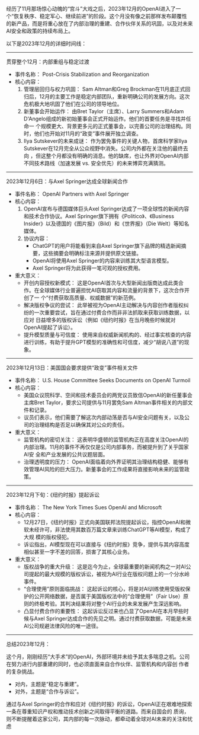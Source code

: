 经历了11月那场惊心动魄的“宫斗”大戏之后，2023年12月的OpenAI进入了一个“恢复秩序、稳定军心、继续前进”的阶段。这个月没有像之前那样发布颠覆性
的新产品，而是将重心放在了内部治理的重建、合作伙伴关系的巩固，以及对未来AI安全和政策的持续布局上。

以下是2023年12月的详细时间线：

---

贯穿整个12月：内部重组与稳定过渡

- 事件名称： Post-Crisis Stabilization and Reorganization
- 核心内容：
  1.  管理层回归与权力巩固： Sam Altman和Greg
      Brockman在11月底正式回归后，12月的主要工作是稳定内部团队，重新明确公司的发展方向。这次危机极大地巩固了他们在公司的领导地位。
  2.  新董事会开始运作： 由Bret Taylor（主席）、Larry Summers和Adam D'Angelo组成的新初始董事会正式开始运作。他们的首要任务是寻找并任命一
      个规模更大、背景更多元的正式董事会，以完善公司的治理结构。同时，他们也开始对11月的“政变”事件展开独立调查。
  3.  Ilya Sutskever的未来成谜： 作为罢免事件的关键人物，首席科学家Ilya Sutskever在12月完全从公众视野中消失。公司内外都在关注他的最终去向
      ，但这整个月都没有明确的消息。他的缺席，也让外界对OpenAI内部不同技术路线（加速发展 vs. 安全优先）的未来博弈充满猜测。

---

2023年12月6日：与Axel Springer达成全球新闻合作

- 事件名称： OpenAI Partners with Axel Springer
- 核心内容：
  1.  OpenAI宣布与德国媒体巨头Axel Springer达成了一项全球性的新闻内容和技术合作协议。Axel Springer旗下拥有《Politico》、《Business
      Insider》以及德国的《图片报》（Bild）和《世界报》（Die Welt）等知名媒体。
  2.  协议内容：
      - ChatGPT的用户将能看到来自Axel Springer旗下品牌的精选新闻摘要，这些摘要会明确标注来源并提供原文链接。
      - OpenAI将使用Axel Springer的内容来训练其大型语言模型。
      - Axel Springer将为此获得一笔可观的授权费用。
- 重大意义：
  - 开创内容授权新模式： 这是OpenAI首次与大型新闻出版商达成此类合作。在全球媒体行业普遍担忧AI窃取其内容和流量的背景下，这次合作开创了一
    个“付费获取高质量、权威数据”的新范例。
  - 解决版权争议的尝试： 此举被视为OpenAI主动解决与内容创作者版权纠纷的一次重要尝试，旨在通过付费合作而非非法抓取来获取训练数据，以应对
    日益增多的版权诉讼（例如《纽约时报》在当月晚些时候就对OpenAI提起了诉讼）。
  - 提升模型质量与可信度：
    使用来自权威新闻机构的、经过事实核查的内容进行训练，有助于提升GPT模型的准确性和可信度，减少“胡说八道”的现象。

---

2023年12月13日：美国国会要求提供“政变”事件相关文件

- 事件名称： U.S. House Committee Seeks Documents on OpenAI Turmoil
- 核心内容：
  - 美国众议院科学、空间和技术委员会的两党议员致信OpenAI的新任董事会主席Bret Taylor，要求公司提供与11月罢免Sam
    Altman事件相关的内部文件和记录。
  - 议员们表示，他们需要了解这次内部动荡是否与AI安全问题有关，以及公司的治理结构是否足以确保其对公众的责任。
- 重大意义：
  - 监管机构的密切关注： 这表明华盛顿的监管机构正在高度关注OpenAI的内部治理。11月的事件不再仅仅是公司内部事务，而被提升到了关乎国家AI安
    全和产业发展的公共议题层面。
  - 治理透明度的压力： OpenAI面临着向外界证明其治理结构稳健、能够有效管理AI风险的巨大压力。新董事会的工作成果将直接影响未来的监管政策。

---

2023年12月下旬：《纽约时报》提起诉讼

- 事件名称： The New York Times Sues OpenAI and Microsoft
- 核心内容：
  - 12月27日，《纽约时报》正式向美国联邦法院提起诉讼，指控OpenAI和微软未经许可，非法使用其数百万篇文章来训练ChatGPT等AI模型，构成了大规
    模的版权侵犯。
  - 诉讼指出，AI模型现在可以直接与《纽约时报》竞争，提供与其内容高度相似甚至一字不差的回答，损害了其核心业务。
- 重大意义：
  - 版权战争的重大升级：
    这是迄今为止，全球最重要的新闻机构之一对AI公司提起的最大规模的版权诉讼，被视为AI行业在版权问题上的一个分水岭事件。
  - “合理使用”原则面临挑战： 这起诉讼的核心，将是对AI训练使用受版权保护的公开网络数据，是否属于美国版权法中的“合理使用”（Fair
    Use）原则的终极考验。其判决结果将对整个AI行业的未来发展产生深远影响。
  - 凸显付费合作的重要性： 这起诉讼反过来也凸显了OpenAI在本月早些时候与Axel
    Springer达成合作的先见之明。通过付费获取数据，可能是未来AI公司规避法律风险的唯一途径。

---

总结2023年12月：

这个月，刚刚经历“大手术”的OpenAI，外部环境并未给予其太多喘息之机。公司在努力进行内部重建的同时，也必须直面来自合作伙伴、监管机构和内容创
作者的复杂挑战。

- 对内，主题是“稳定与重建”。
- 对外，主题是“合作与诉讼”。

通过与Axel Springer的合作和应对《纽约时报》的诉讼，OpenAI正在艰难地探索一条在尊重知识产权和推动技术创新之间取得平衡的道路。而来自国会的
质询，则不断提醒着这家公司，其内部的每一次脉动，都牵动着全球对AI未来的关注和忧虑
